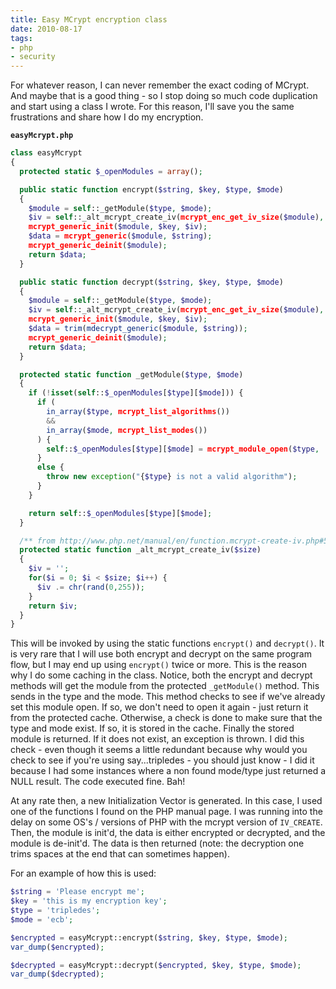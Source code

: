 ```yaml
---
title: Easy MCrypt encryption class
date: 2010-08-17
tags:
- php
- security
---
```

For whatever reason, I can never remember the exact coding of MCrypt.  And maybe that is a good thing - so I stop doing so much code duplication and start using a class I wrote.  For this reason, I'll save you the same frustrations and share how I do my encryption.

<!--more-->

**`easyMcrypt.php`**
```php
class easyMcrypt
{
  protected static $_openModules = array();

  public static function encrypt($string, $key, $type, $mode)
  {
    $module = self::_getModule($type, $mode);
    $iv = self::_alt_mcrypt_create_iv(mcrypt_enc_get_iv_size($module), MCRYPT_RAND);
    mcrypt_generic_init($module, $key, $iv);
    $data = mcrypt_generic($module, $string);
    mcrypt_generic_deinit($module);
    return $data;
  }

  public static function decrypt($string, $key, $type, $mode)
  {
    $module = self::_getModule($type, $mode);
    $iv = self::_alt_mcrypt_create_iv(mcrypt_enc_get_iv_size($module), MCRYPT_RAND);
    mcrypt_generic_init($module, $key, $iv);
    $data = trim(mdecrypt_generic($module, $string));
    mcrypt_generic_deinit($module);
    return $data;
  }

  protected static function _getModule($type, $mode)
  {
    if (!isset(self::$_openModules[$type][$mode])) {
      if (
        in_array($type, mcrypt_list_algorithms()) 
        && 
        in_array($mode, mcrypt_list_modes())
      ) {
        self::$_openModules[$type][$mode] = mcrypt_module_open($type, '', $mode, '');
      }
      else {
        throw new exception("{$type} is not a valid algorithm");
      }
    }

    return self::$_openModules[$type][$mode];
  }

  /** from http://www.php.net/manual/en/function.mcrypt-create-iv.php#54925 **/
  protected static function _alt_mcrypt_create_iv($size)
  {
    $iv = '';
    for($i = 0; $i < $size; $i++) {
      $iv .= chr(rand(0,255));
    }
    return $iv;
  }
}
```

This will be invoked by using the static functions `encrypt()` and `decrypt()`.  It is very rare that I will use both encrypt and decrypt on the same program flow, but I may end up using `encrypt()` twice or more.  This is the reason why I do some caching in the class.  Notice, both the encrypt and decrypt methods will get the module from the protected `_getModule()` method.  This sends in the type and the mode.  This method checks to see if we've already set this module open.  If so, we don't need to open it again - just return it from the protected cache.  Otherwise, a check is done to make sure that the type and mode exist.  If so, it is stored in the cache.  Finally the stored module is returned.  If it does not exist, an exception is thrown.  I did this check - even though it seems a little redundant because why would you check to see if you're using say...tripledes - you should just know - I did it because I had some instances where a non found mode/type just returned a NULL result.  The code executed fine. Bah!

At any rate then, a new Initialization Vector is generated.  In this case, I used one of the functions I found on the PHP manual page.  I was running into the delay on some OS's / versions of PHP with the mcrypt version of `IV_CREATE`.  Then, the module is init'd, the data is either encrypted or decrypted, and the module is de-init'd.  The data is then returned (note: the decryption one trims spaces at the end that can sometimes happen).

For an example of how this is used:
    
```php
$string = 'Please encrypt me';
$key = 'this is my encryption key';
$type = 'tripledes';
$mode = 'ecb';

$encrypted = easyMcrypt::encrypt($string, $key, $type, $mode);
var_dump($encrypted);

$decrypted = easyMcrypt::decrypt($encrypted, $key, $type, $mode);
var_dump($decrypted);
```
